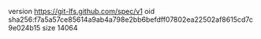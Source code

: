 version https://git-lfs.github.com/spec/v1
oid sha256:f7a5a57ce85614a9ab4a798e2bb6befdff07802ea22502af8615cd7c9e024b15
size 14064

